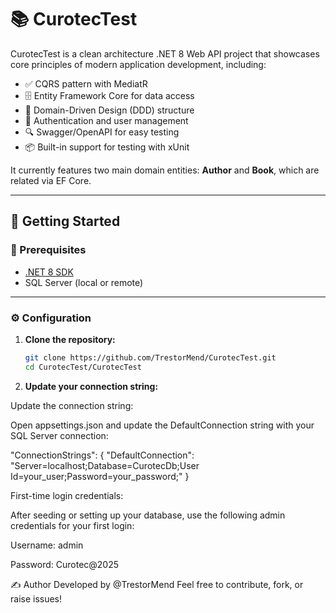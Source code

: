 # 📚 CurotecTest

CurotecTest is a clean architecture .NET 8 Web API project that showcases core principles of modern application development, including:

- ✅ CQRS pattern with MediatR
- 🗄️ Entity Framework Core for data access
- 👥 Domain-Driven Design (DDD) structure
- 🔐 Authentication and user management
- 🔍 Swagger/OpenAPI for easy testing
- 📦 Built-in support for testing with xUnit

It currently features two main domain entities: **Author** and **Book**, which are related via EF Core.

---

## 🚀 Getting Started

### 🔧 Prerequisites

- [.NET 8 SDK](https://dotnet.microsoft.com/en-us/download/dotnet/8.0)
- SQL Server (local or remote)

---

### ⚙️ Configuration

1. **Clone the repository:**

   ```bash
   git clone https://github.com/TrestorMend/CurotecTest.git
   cd CurotecTest/CurotecTest

2. **Update your connection string:**

Update the connection string:

Open appsettings.json and update the DefaultConnection string with your SQL Server connection:

"ConnectionStrings": {
  "DefaultConnection": "Server=localhost;Database=CurotecDb;User Id=your_user;Password=your_password;"
}

First-time login credentials:

After seeding or setting up your database, use the following admin credentials for your first login:

Username: admin

Password: Curotec@2025

✍️ Author
Developed by @TrestorMend
Feel free to contribute, fork, or raise issues!